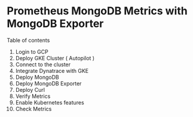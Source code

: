 # Prometheus MongoDB Metrics with MongoDB Exporter
Table of contents
1. Login to GCP
2. Deploy GKE Cluster ( Autopilot )
3. Connect to the cluster
4. Integrate Dynatrace with GKE
5. Deploy MongoDB
6. Deploy MongoDB Exporter
7. Deploy Curl
8. Verify Metrics 
9. Enable Kubernetes features
10. Check Metrics

